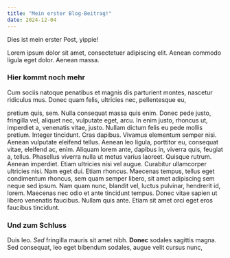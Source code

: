 ```yaml
---
title: "Mein erster Blog-Beitrag!"
date: 2024-12-04
---
```


Dies ist mein erster Post, yippie!

Lorem ipsum dolor sit amet, consectetuer adipiscing elit. Aenean commodo ligula eget dolor. Aenean massa. 

### Hier kommt noch mehr
Cum sociis natoque penatibus et magnis dis parturient montes, nascetur ridiculus mus. Donec quam felis, ultricies nec, pellentesque eu, 

pretium quis, sem. Nulla consequat massa quis enim. Donec pede justo, fringilla vel, aliquet nec, vulputate eget, arcu. In enim justo, rhoncus ut,
imperdiet a, venenatis vitae, justo. Nullam dictum felis eu pede mollis pretium. Integer tincidunt. Cras dapibus. Vivamus elementum semper nisi.
Aenean vulputate eleifend tellus. Aenean leo ligula, porttitor eu, consequat vitae, eleifend ac, enim. Aliquam lorem ante, dapibus in, viverra quis, feugiat a, tellus. Phasellus viverra nulla ut metus varius laoreet. Quisque rutrum. Aenean imperdiet. Etiam ultricies nisi vel augue. Curabitur ullamcorper ultricies nisi. Nam eget dui. Etiam rhoncus. Maecenas tempus, tellus eget condimentum rhoncus, sem quam semper libero, sit amet adipiscing sem neque sed ipsum. Nam quam nunc, blandit vel, luctus pulvinar, hendrerit id, lorem. Maecenas nec odio et ante tincidunt tempus. Donec vitae sapien ut libero venenatis faucibus. Nullam quis ante. Etiam sit amet orci eget eros faucibus tincidunt.

### Und zum Schluss

Duis leo. *Sed* fringilla mauris sit amet nibh. **Donec** sodales sagittis magna. Sed consequat, leo eget bibendum sodales, augue velit cursus nunc,
